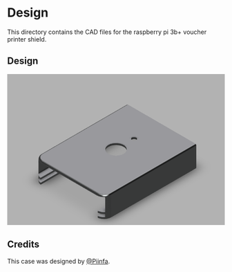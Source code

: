 # Design

This directory contains the CAD files for the raspberry pi 3b+ voucher printer shield.

## Design

![Screenshot](design.png)

## Credits

This case was designed by [@Piinfa](https://github.com/piinfa).
